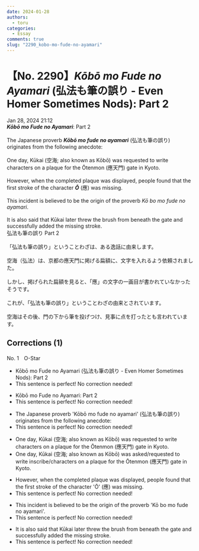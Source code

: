 ```yaml
---
date: 2024-01-28
authors:
  - toru
categories:
  - Essay
comments: true
slug: "2290_kobo-mo-fude-no-ayamari"
---
```


# 【No. 2290】<strong><em>Kōbō mo Fude no Ayamari</em></strong> (弘法も筆の誤り - Even Homer Sometimes Nods): Part 2
<div class="date">Jan 28, 2024 21:12</div>
<div id="post"><div id="body_show_ori">
<strong><em>Kōbō mo Fude no Ayamari</em></strong>: Part 2<br/><br/>The Japanese proverb <strong><em>Kōbō mo fude no ayamari</em></strong> (弘法も筆の誤り) originates from the following anecdote:<br/><br/>One day, Kūkai (空海; also known as Kōbō) was requested to write characters on a plaque for the Ōtenmon (應天門) gate in Kyoto.<br/><br/>However, when the completed plaque was displayed, people found that the first stroke of the character <strong><em>Ō</em></strong> (應)  was missing.<br/><br/>This incident is believed to be the origin of the proverb <em>Kō bo mo fude no ayamari</em>.<br/><br/>It is also said that Kūkai later threw the brush from beneath the gate and successfully added the missing stroke.
</div></div>

<!-- more -->

<div id="post_ja"><div id="body_show_mo">
弘法も筆の誤り Part 2<br/><br/>「弘法も筆の誤り」ということわざは、ある逸話に由来します。<br/><br/>空海（弘法）は、京都の應天門に掲げる扁額に、文字を入れるよう依頼されました。<br/><br/>しかし、掲げられた扁額を見ると、「應」の文字の一画目が書かれていなかったそうです。<br/><br/>これが、「弘法も筆の誤り」ということわざの由来とされています。<br/><br/>空海はその後、門の下から筆を投げつけ、見事に点を打ったとも言われています。
</div></div>

## Corrections (1)
<div id="block"><div class="first_name"> No. 1　<span class="just_name">O-Star</span></div><div id="block2">
<ul class="correction_field">
<li class="incorrect">Kōbō mo Fude no Ayamari (弘法も筆の誤り - Even Homer Sometimes Nods): Part 2</li>
<li class="corrected perfect">This sentence is perfect! No correction needed!</li>
</ul>
<ul class="correction_field">
<li class="incorrect">Kōbō mo Fude no Ayamari: Part 2</li>
<li class="corrected perfect">This sentence is perfect! No correction needed!</li>
</ul>
<ul class="correction_field">
<li class="incorrect">The Japanese proverb 'Kōbō mo fude no ayamari' (弘法も筆の誤り) originates from the following anecdote:</li>
<li class="corrected perfect">This sentence is perfect! No correction needed!</li>
</ul>
<ul class="correction_field">
<li class="incorrect">One day, Kūkai (空海; also known as Kōbō) was requested to write characters on a plaque for the Ōtenmon (應天門) gate in Kyoto.</li>
<li class="corrected correct">
One day, Kūkai (空海; also known as Kōbō) was <span class="f_blue">asked/requested</span> to write<span class="f_blue"> inscribe/characters </span>on a plaque for the Ōtenmon (應天門) gate in Kyoto.
</li>
</ul>
<ul class="correction_field">
<li class="incorrect">However, when the completed plaque was displayed, people found that the first stroke of the character 'Ō' (應)  was missing.</li>
<li class="corrected perfect">This sentence is perfect! No correction needed!</li>
</ul>
<ul class="correction_field">
<li class="incorrect">This incident is believed to be the origin of the proverb 'Kō bo mo fude no ayamari'.</li>
<li class="corrected perfect">This sentence is perfect! No correction needed!</li>
</ul>
<ul class="correction_field">
<li class="incorrect">It is also said that Kūkai later threw the brush from beneath the gate and successfully added the missing stroke.</li>
<li class="corrected perfect">This sentence is perfect! No correction needed!</li>
</ul>
</div></div>
